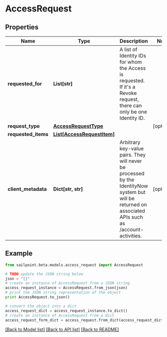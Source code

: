 # AccessRequest


## Properties

Name | Type | Description | Notes
------------ | ------------- | ------------- | -------------
**requested_for** | **List[str]** | A list of Identity IDs for whom the Access is requested. If it&#39;s a Revoke request, there can only be one Identity ID. | 
**request_type** | [**AccessRequestType**](AccessRequestType.md) |  | [optional] 
**requested_items** | [**List[AccessRequestItem]**](AccessRequestItem.md) |  | 
**client_metadata** | **Dict[str, str]** | Arbitrary key-value pairs. They will never be processed by the IdentityNow system but will be returned on associated APIs such as /account-activities. | [optional] 

## Example

```python
from sailpoint.beta.models.access_request import AccessRequest

# TODO update the JSON string below
json = "{}"
# create an instance of AccessRequest from a JSON string
access_request_instance = AccessRequest.from_json(json)
# print the JSON string representation of the object
print AccessRequest.to_json()

# convert the object into a dict
access_request_dict = access_request_instance.to_dict()
# create an instance of AccessRequest from a dict
access_request_form_dict = access_request.from_dict(access_request_dict)
```
[[Back to Model list]](../README.md#documentation-for-models) [[Back to API list]](../README.md#documentation-for-api-endpoints) [[Back to README]](../README.md)


